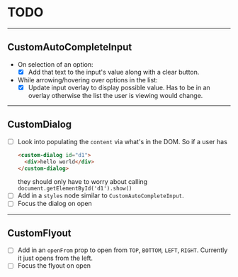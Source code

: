 # TODO

---

## CustomAutoCompleteInput

- On selection of an option:
  - [x] Add that text to the input's value along with a clear button.
- While arrowing/hovering over options in the list:
  - [x] Update input overlay to display possible value. Has to be in an overlay
  otherwise the list the user is viewing would change.

---

## CustomDialog

- [ ] Look into populating the `content` via what's in the DOM. So if a user has
  ```html
  <custom-dialog id="d1">
    <div>hello world</div>
  </custom-dialog>
  ```
  they should only have to worry about calling `document.getElementById('d1').show()`
- [ ] Add in a `styles` node similar to `CustomAutoCompleteInput`.
- [ ] Focus the dialog on open

---

## CustomFlyout

- [ ] Add in an `openFrom` prop to open from `TOP`, `BOTTOM`, `LEFT`, `RIGHT`.
Currently it just opens from the left.
- [ ] Focus the flyout on open
